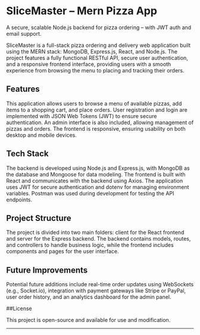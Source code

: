 # SliceMaster – Mern Pizza App
A secure, scalable Node.js backend for pizza ordering – with JWT auth and email support.

SliceMaster is a full-stack pizza ordering and delivery web application built using the MERN stack: MongoDB, Express.js, React, and Node.js. The project features a fully functional RESTful API, secure user authentication, and a responsive frontend interface, providing users with a smooth experience from browsing the menu to placing and tracking their orders.

## Features

This application allows users to browse a menu of available pizzas, add items to a shopping cart, and place orders. User registration and login are implemented with JSON Web Tokens (JWT) to ensure secure authentication. An admin interface is also included, allowing management of pizzas and orders. The frontend is responsive, ensuring usability on both desktop and mobile devices.

## Tech Stack

The backend is developed using Node.js and Express.js, with MongoDB as the database and Mongoose for data modeling. The frontend is built with React and communicates with the backend using Axios. The application uses JWT for secure authentication and dotenv for managing environment variables. Postman was used during development for testing the API endpoints.


## Project Structure

The project is divided into two main folders: client for the React frontend and server for the Express backend. The backend contains models, routes, and controllers to handle business logic, while the frontend includes components and pages for the user interface.

## Future Improvements

Potential future additions include real-time order updates using WebSockets (e.g., Socket.io), integration with payment gateways like Stripe or PayPal, user order history, and an analytics dashboard for the admin panel.

##License

This project is open-source and available for use and modification.



---


